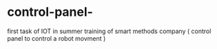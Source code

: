 # control-panel-
first task of IOT in summer training of smart methods company  ( control panel to control a robot movment ) 
